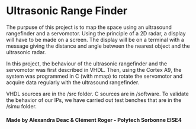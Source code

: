 # Ultrasonic Range Finder

The purpuse of this project is to map the space using an ultrasound rangefinder and a servomotor. Using the principle of a 2D radar, a display will have to be made on a screen. The display will be on a terminal with a message giving the distance and angle between the nearest object and the ultrasonic radar.

In this project, the behaviour of the ultrasonic rangefinder and the servomotor was first described in VHDL. Then, using the Cortex A9, the system was programmed in C (with mmap) to rotate the servomotor and acquire data regularly with the ultrasound rangefinder.

VHDL sources are in the /src folder. C sources are in /software. To validate the behavior of our IPs, we have carried out test benches that are in the /simu folder.

#### Made by Alexandra Deac & Clément Roger - Polytech Sorbonne EISE4 
